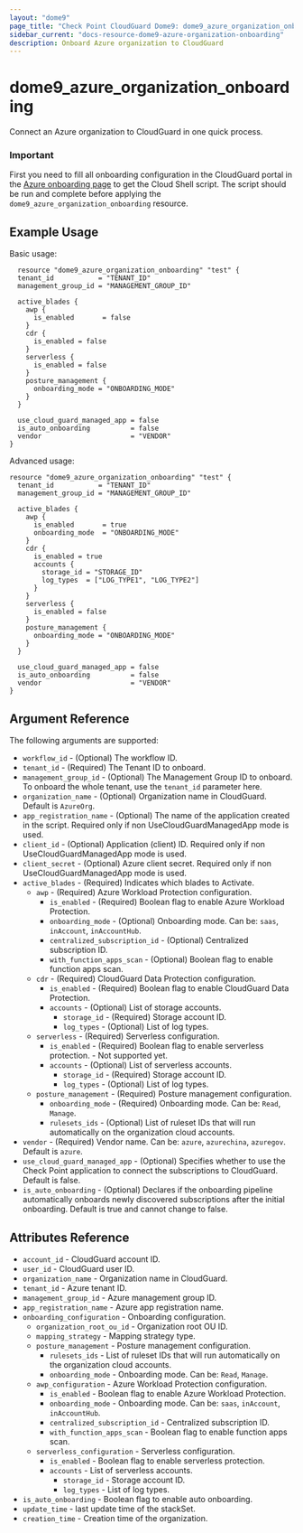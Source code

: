 ```yaml
---
layout: "dome9"
page_title: "Check Point CloudGuard Dome9: dome9_azure_organization_onboarding"
sidebar_current: "docs-resource-dome9-azure-organization-onboarding"
description: Onboard Azure organization to CloudGuard
---
```


# dome9_azure_organization_onboarding

Connect an Azure organization to CloudGuard in one quick process.

### Important
First you need to fill all onboarding configuration in the CloudGuard portal in the [Azure onboarding page](https://secure.dome9.com/v2/azure-onboarding) to get the Cloud Shell script.
The script should be run and complete before applying the `dome9_azure_organization_onboarding` resource.

## Example Usage

Basic usage:

```hcl
  resource "dome9_azure_organization_onboarding" "test" {
  tenant_id           = "TENANT_ID"
  management_group_id = "MANAGEMENT_GROUP_ID"

  active_blades {
    awp {
      is_enabled       = false
    }
    cdr {
      is_enabled = false
    }
    serverless {
      is_enabled = false
    }
    posture_management {
      onboarding_mode = "ONBOARDING_MODE"
    }
  }

  use_cloud_guard_managed_app = false
  is_auto_onboarding          = false
  vendor                      = "VENDOR"
}
```

Advanced usage:

```hcl
resource "dome9_azure_organization_onboarding" "test" {
  tenant_id           = "TENANT_ID"
  management_group_id = "MANAGEMENT_GROUP_ID"

  active_blades {
    awp {
      is_enabled       = true
      onboarding_mode  = "ONBOARDING_MODE"
    }
    cdr {
      is_enabled = true
      accounts {
        storage_id = "STORAGE_ID"
        log_types  = ["LOG_TYPE1", "LOG_TYPE2"]
      }
    }
    serverless {
      is_enabled = false
    }
    posture_management {
      onboarding_mode = "ONBOARDING_MODE"
    }
  }

  use_cloud_guard_managed_app = false
  is_auto_onboarding          = false
  vendor                      = "VENDOR"
}

```

## Argument Reference

The following arguments are supported:

* `workflow_id` - (Optional) The workflow ID.
* `tenant_id` - (Required) The Tenant ID to onboard.
* `management_group_id` - (Optional) The Management Group ID to onboard. To onboard the whole tenant, use the `tenant_id` parameter here.
* `organization_name` - (Optional) Organization name in CloudGuard. Default is `AzureOrg`.
* `app_registration_name` - (Optional) The name of the application created in the script. Required only if non UseCloudGuardManagedApp mode is used.
* `client_id` - (Optional) Application (client) ID. Required only if non UseCloudGuardManagedApp mode is used.
* `client_secret` - (Optional) Azure client secret. Required only if non UseCloudGuardManagedApp mode is used.
* `active_blades` - (Required) Indicates which blades to Activate.
    * `awp` - (Required) Azure Workload Protection configuration.
        * `is_enabled` - (Required) Boolean flag to enable Azure Workload Protection.
        * `onboarding_mode` - (Optional) Onboarding mode. Can be: `saas`, `inAccount`, `inAccountHub`.
        * `centralized_subscription_id` - (Optional) Centralized subscription ID.
        * `with_function_apps_scan` - (Optional) Boolean flag to enable function apps scan.
    * `cdr` - (Required) CloudGuard Data Protection configuration.
        * `is_enabled` - (Required) Boolean flag to enable CloudGuard Data Protection.
        * `accounts` - (Optional) List of storage accounts.
            * `storage_id` - (Required) Storage account ID.
            * `log_types` - (Optional) List of log types.
    * `serverless` - (Required) Serverless configuration.
        * `is_enabled` - (Required) Boolean flag to enable serverless protection. - Not supported yet.
        * `accounts` - (Optional) List of serverless accounts.
            * `storage_id` - (Required) Storage account ID.
            * `log_types` - (Optional) List of log types.
    * `posture_management` - (Required) Posture management configuration.
        * `onboarding_mode` - (Required) Onboarding mode. Can be: `Read`, `Manage`.
        * `rulesets_ids` - (Optional) List of ruleset IDs that will run automatically on the organization cloud accounts.
* `vendor` - (Required) Vendor name. Can be: `azure`, `azurechina`, `azuregov`. Default is `azure`.
* `use_cloud_guard_managed_app` - (Optional) Specifies whether to use the Check Point application to connect the subscriptions to CloudGuard. Default is false.
* `is_auto_onboarding` - (Optional) Declares if the onboarding pipeline automatically onboards newly discovered subscriptions after the initial onboarding. Default is true and cannot change to false.


## Attributes Reference

* `account_id` - CloudGuard account ID.
* `user_id` - CloudGuard user ID.
* `organization_name` - Organization name in CloudGuard.
* `tenant_id` - Azure tenant ID.
* `management_group_id` - Azure management group ID.
* `app_registration_name` - Azure app registration name.
* `onboarding_configuration` - Onboarding configuration.
    * `organization_root_ou_id` - Organization root OU ID.
    * `mapping_strategy` - Mapping strategy type.
    * `posture_management` - Posture management configuration.
        * `rulesets_ids` - List of ruleset IDs that will run automatically on the organization cloud accounts.
        * `onboarding_mode` - Onboarding mode. Can be: `Read`, `Manage`.
    * `awp_configuration` - Azure Workload Protection configuration.
        * `is_enabled` - Boolean flag to enable Azure Workload Protection.
        * `onboarding_mode` - Onboarding mode. Can be: `saas`, `inAccount`, `inAccountHub`.
        * `centralized_subscription_id` - Centralized subscription ID.
        * `with_function_apps_scan` - Boolean flag to enable function apps scan.
    * `serverless_configuration` - Serverless configuration.
        * `is_enabled` - Boolean flag to enable serverless protection.
        * `accounts` - List of serverless accounts.
            * `storage_id` - Storage account ID.
            * `log_types` - List of log types.
* `is_auto_onboarding` - Boolean flag to enable auto onboarding.
* `update_time` - last update time of the stackSet.
* `creation_time` - Creation time of the organization.

































 